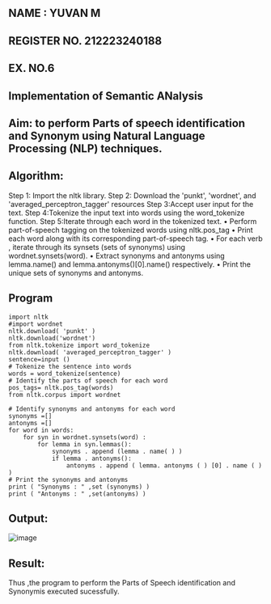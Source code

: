 ## NAME : YUVAN M</H3>
## REGISTER NO. 212223240188
## EX. NO.6
## Implementation of Semantic ANalysis
## Aim: to perform Parts of speech identification and Synonym using Natural Language Processing (NLP) techniques. 
## Algorithm:
Step 1: Import the nltk library.
Step 2: Download the 'punkt', 'wordnet', and 'averaged_perceptron_tagger' resources
Step 3:Accept user input for the text.
Step 4:Tokenize the input text into words using the word_tokenize function.
Step 5:Iterate through each word in the tokenized text.
•	Perform part-of-speech tagging on the tokenized words using nltk.pos_tag
•	Print each word along with its corresponding part-of-speech tag.
•	For each verb , iterate through its synsets (sets of synonyms) using wordnet.synsets(word).
•	Extract synonyms and antonyms using lemma.name() and lemma.antonyms()[0].name() respectively.
•	Print the unique sets of synonyms and antonyms.

## Program
```
import nltk
#import wordnet
nltk.download( 'punkt' )
nltk.download('wordnet')
from nltk.tokenize import word_tokenize
nltk.download( 'averaged_perceptron_tagger' )
sentence=input ()
# Tokenize the sentence into words
words = word_tokenize(sentence)
# Identify the parts of speech for each word
pos_tags= nltk.pos_tag(words)
from nltk.corpus import wordnet

# Identify synonyms and antonyms for each word
synonyms =[]
antonyms =[]
for word in words:
	for syn in wordnet.synsets(word) :
		for lemma in syn.lemmas():
			synonyms . append (lemma . name( ) )
			if lemma . antonyms():
				antonyms . append ( lemma. antonyms ( ) [0] . name ( ) )
# Print the synonyms and antonyms
print ( "Synonyms : " ,set (synonyms) )
print ( "Antonyms : " ,set(antonyms) )
```

## Output:

![image](https://github.com/user-attachments/assets/b1fdb880-08da-469b-9b8d-e9f82dc82d3b)


## Result:
Thus ,the program to perform the Parts of Speech identification and Synonymis executed sucessfully.
